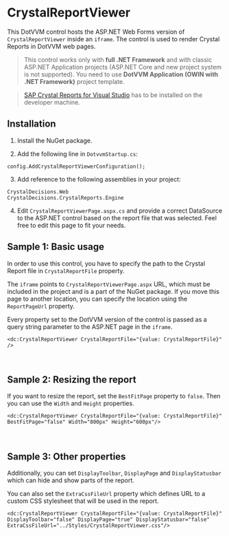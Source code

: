 # CrystalReportViewer

This DotVVM control hosts the ASP.NET Web Forms version of `CrystalReportViewer` inside an `iframe`. The control is used to render Crystal Reports in DotVVM web pages.

> This control works only with **full .NET Framework** and with classic ASP.NET Application projects (ASP.NET Core and new project system is not supported).
You need to use **DotVVM Application (OWIN with .NET Framework)** project template.

> [SAP Crystal Reports for Visual Studio](http://www.crystalreports.com/crvs/confirm/) has to be installed on the developer machine.

## Installation

1. Install the NuGet package.

2. Add the following line in `DotvvmStartup.cs`:

```
config.AddCrystalReportViewerConfiguration();
```

3. Add reference to the following assemblies in your project:

```
CrystalDecisions.Web
CrystalDecisions.CrystalReports.Engine
```

4. Edit `CrystalReportViewerPage.aspx.cs` and provide a correct DataSource to the ASP.NET control based on the report file that was selected.
Feel free to edit this page to fit your needs.


## Sample 1: Basic usage

In order to use this control, you have to specify the path to the Crystal Report file in `CrystalReportFile` property. 

The `iframe` points to `CrystalReportViewerPage.aspx` URL, which must be included in the project and is a part of the NuGet package. If you move this page to another location, you can specify the location using the `ReportPageUrl` property.

Every property set to the DotVVM version of the control is passed as a query string parameter to the ASP.NET page in the `iframe`.

```DOTHTML
<dc:CrystalReportViewer CrystalReportFile="{value: CrystalReportFile}" />
```

<br />

## Sample 2: Resizing the report

If you want to resize the report, set the `BestFitPage` property to `false`. Then you can use the `Width` and `Height` properties.

```DOTHTML
<dc:CrystalReportViewer CrystalReportFile="{value: CrystalReportFile}"  BestFitPage="false" Width="800px" Height="600px"/>
```

<br />

## Sample 3: Other properties

Additionally, you can set `DisplayToolbar`, `DisplayPage` and `DisplayStatusbar` which can hide and show parts of the report.

You can also set the `ExtraCssFileUrl` property which defines URL to a custom CSS stylesheet that will be used in the report.

```DOTHTML
<dc:CrystalReportViewer CrystalReportFile="{value: CrystalReportFile}"  DisplayToolbar="false" DisplayPage="true" DisplayStatusbar="false" ExtraCssFileUrl="../Styles/CrystalReportViewer.css"/>
```
